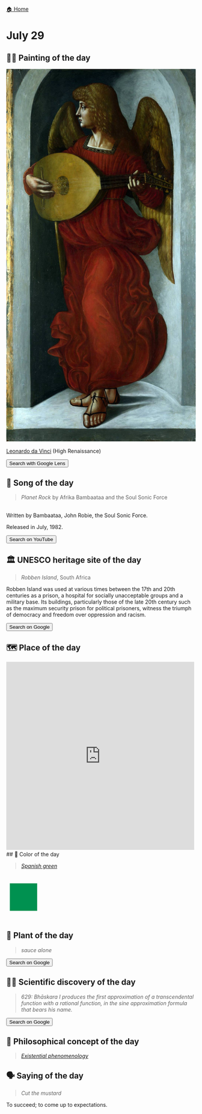 
[🏠 Home](../../index.md)

# July 29

## 🧑‍🎨 Painting of the day

<img width="600" src="../img/Leonardo_da_Vinci_4.jpg">

[Leonardo da Vinci](http://en.wikipedia.org/wiki/Leonardo_da_Vinci) (High Renaissance)

<button class="btn btn-success"
onclick=" window.open('https://lens.google.com/uploadbyurl?url=https://iretes.github.io/one-a-day/data/img/Leonardo_da_Vinci_4.jpg','_blank')">
Search with Google Lens
</button>

## 🎼 Song of the day

> *Planet Rock*
by Afrika Bambaataa and the Soul Sonic Force

<br />Written by Bambaataa, John Robie, the Soul Sonic Force.

Released in July, 1982.

<button class="btn btn-success"
onclick=" window.open('http://www.youtube.com/search?q=Planet Rock by Afrika Bambaataa and the Soul Sonic Force','_blank')">
Search on YouTube
</button>

## 🏛️ UNESCO heritage site of the day

> *Robben Island*, South Africa

<p>Robben Island was used at various times between the 17th and 20th centuries as a prison, a hospital for socially unacceptable groups and a military base. Its buildings, particularly those of the late 20th century such as the maximum security prison for political prisoners, witness the triumph of democracy and freedom over oppression and racism.</p>

<button class="btn btn-success"
onclick=" window.open('http://www.google.com/search?q=Robben Island','_blank')">
Search on Google
</button>

## 🗺️ Place of the day

<iframe
src="https://www.mapcrunch.com"
name="mapcrunch"
width="500"
height="500"
allowTransparency="true"
scrolling="no"
frameborder="0"
>
</iframe>
## 🎨 Color of the day

> *[Spanish green](https://en.wikipedia.org/wiki/Shades_of_green#Spanish_green)*

<div style="color:#009150; font-size: 100px;">&#9632;</div>

## 🌿 Plant of the day

> *sauce alone*

<button class="btn btn-success"
onclick=" window.open('http://www.google.com/search?q=sauce alone','_blank')">
Search on Google
</button>

## 🧑‍🔬 Scientific discovery of the day

> *629: Bhāskara I produces the first approximation of a transcendental function with a rational function, in the sine approximation formula that bears his name.*

<button class="btn btn-success"
onclick=" window.open('http://www.google.com/search?q=629: Bhāskara I produces the first approximation of a transcendental function with a rational function, in the sine approximation formula that bears his name.','_blank')"> 
Search on Google
</button>

## 💭 Philosophical concept of the day

> *[Existential phenomenology](https://en.wikipedia.org/wiki/Existential_phenomenology)*

## 🗣️ Saying of the day

> *Cut the mustard*

To succeed; to come up to expectations.
